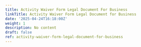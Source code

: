 ```yaml
---
title: Activity Waiver Form Legal Document For Business
linkTitle: Activity Waiver Form Legal Document for Business
date: '2025-04-24T16:18:00Z'
weight: 1
description: No content
draft: false
ref: activity-waiver-form-legal-document-for-business
---
```



